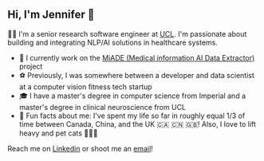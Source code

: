 ## Hi, I'm Jennifer 👋

👩‍💻 I'm a senior research software engineer at [UCL](https://www.ucl.ac.uk/health-informatics/ucl-institute-health-informatics). I'm passionate about building and integrating NLP/AI solutions in healthcare systems.

- 💖 I currently work on the [MiADE (Medical information AI Data Extractor)](https://www.ucl.ac.uk/health-informatics/research/medical-information-ai-data-extractor-miade) project
- ⚽ Previously, I was somewhere between a developer and data scientist at a computer vision fitness tech startup
- 🎓 I have a master's degree in computer science from Imperial and a master's degree in clinical neuroscience from UCL
- 🌈 Fun facts about me: I've spent my life so far in roughly equal 1/3 of time between Canada, China, and the UK 🇨🇦 🇨🇳 🇬🇧! Also, I love to lift heavy and pet cats 🏋️‍♀️🐾

Reach me on [Linkedin](https://www.linkedin.com/in/jennifer-a-jiang) or shoot me an [email](mailto:jennifer.a.jiang@gmail.com)!
